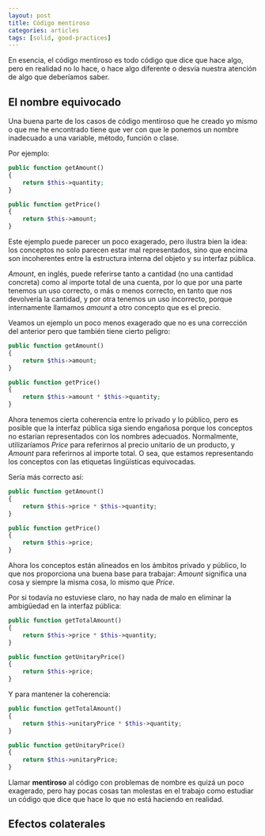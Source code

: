 ```yaml
---
layout: post
title: Código mentiroso
categories: articles
tags: [solid, good-practices]
---
```


En esencia, el código mentiroso es todo código que dice que hace algo, pero en realidad no lo hace, o hace algo diferente o desvía nuestra atención de algo que deberíamos saber.

## El nombre equivocado

Una buena parte de los casos de código mentiroso que he creado yo mismo o que me he encontrado tiene que ver con que le ponemos un nombre inadecuado a una variable, método, función o clase.

Por ejemplo:

```php
public function getAmount()
{
    return $this->quantity;
}

public function getPrice()
{
    return $this->amount;
}
```

Este ejemplo puede parecer un poco exagerado, pero ilustra bien la idea: los conceptos no solo parecen estar mal representados, sino que encima son incoherentes entre la estructura interna del objeto y su interfaz pública.

_Amount_, en inglés, puede referirse tanto a cantidad (no una cantidad concreta) como al importe total de una cuenta, por lo que por una parte tenemos un uso correcto, o más o menos correcto, en tanto que nos devolvería la cantidad, y por otra tenemos un uso incorrecto, porque internamente llamamos _amount_ a otro concepto que es el precio.

Veamos un ejemplo un poco menos exagerado que no es una corrección del anterior pero que también tiene cierto peligro:

```php
public function getAmount()
{
    return $this->amount;
}

public function getPrice()
{
    return $this->amount * $this->quantity;
}
```

Ahora tenemos cierta coherencia entre lo privado y lo público, pero es posible que la interfaz pública siga siendo engañosa porque los conceptos no estarían representados con los nombres adecuados. Normalmente, utilizaríamos _Price_ para referirnos al precio unitario de un producto, y _Amount_ para referirnos al importe total. O sea, que estamos representando los conceptos con las etiquetas lingüísticas equivocadas.

Sería más correcto así:

```php
public function getAmount()
{
    return $this->price * $this->quantity;
}

public function getPrice()
{
    return $this->price;
}
```

Ahora los conceptos están alineados en los ámbitos privado y público, lo que nos proporciona una buena base para trabajar: _Amount_ significa una cosa y siempre la misma cosa, lo mismo que _Price_.

Por si todavía no estuviese claro, no hay nada de malo en eliminar la ambigüedad en la interfaz pública:

```php
public function getTotalAmount()
{
    return $this->price * $this->quantity;
}

public function getUnitaryPrice()
{
    return $this->price;
}
```
Y para mantener la coherencia:

```php
public function getTotalAmount()
{
    return $this->unitaryPrice * $this->quantity;
}

public function getUnitaryPrice()
{
    return $this->unitaryPrice;
}
```

Llamar **mentiroso** al código con problemas de nombre es quizá un poco exagerado, pero hay pocas cosas tan molestas en el trabajo como estudiar un código que dice que hace lo que no está haciendo en realidad.

## Efectos colaterales

